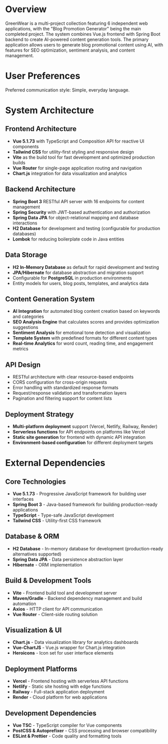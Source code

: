 # Overview

GreenWear is a multi-project collection featuring 6 independent web applications, with the "Blog Promotion Generator" being the main completed project. The system combines Vue.js frontend with Spring Boot backend to create AI-powered content generation tools. The primary application allows users to generate blog promotional content using AI, with features for SEO optimization, sentiment analysis, and content management.

# User Preferences

Preferred communication style: Simple, everyday language.

# System Architecture

## Frontend Architecture
- **Vue 5.1.73** with TypeScript and Composition API for reactive UI components
- **Tailwind CSS** for utility-first styling and responsive design
- **Vite** as the build tool for fast development and optimized production builds
- **Vue Router** for single-page application routing and navigation
- **Chart.js** integration for data visualization and analytics

## Backend Architecture
- **Spring Boot 3** RESTful API server with 16 endpoints for content management
- **Spring Security** with JWT-based authentication and authorization
- **Spring Data JPA** for object-relational mapping and database interactions
- **H2 Database** for development and testing (configurable for production databases)
- **Lombok** for reducing boilerplate code in Java entities

## Data Storage
- **H2 In-Memory Database** as default for rapid development and testing
- **JPA/Hibernate** for database abstraction and migration support
- Configurable for **PostgreSQL** in production environments
- Entity models for users, blog posts, templates, and analytics data

## Content Generation System
- **AI Integration** for automated blog content creation based on keywords and categories
- **SEO Analysis Engine** that calculates scores and provides optimization suggestions
- **Sentiment Analysis** for emotional tone detection and visualization
- **Template System** with predefined formats for different content types
- **Real-time Analytics** for word count, reading time, and engagement metrics

## API Design
- RESTful architecture with clear resource-based endpoints
- CORS configuration for cross-origin requests
- Error handling with standardized response formats
- Request/response validation and transformation layers
- Pagination and filtering support for content lists

## Deployment Strategy
- **Multi-platform deployment** support (Vercel, Netlify, Railway, Render)
- **Serverless functions** for API endpoints on platforms like Vercel
- **Static site generation** for frontend with dynamic API integration
- **Environment-based configuration** for different deployment targets

# External Dependencies

## Core Technologies
- **Vue 5.1.73** - Progressive JavaScript framework for building user interfaces
- **Spring Boot 3** - Java-based framework for building production-ready applications
- **TypeScript** - Type-safe JavaScript development
- **Tailwind CSS** - Utility-first CSS framework

## Database & ORM
- **H2 Database** - In-memory database for development (production-ready alternatives supported)
- **Spring Data JPA** - Data persistence abstraction layer
- **Hibernate** - ORM implementation

## Build & Development Tools
- **Vite** - Frontend build tool and development server
- **Maven/Gradle** - Backend dependency management and build automation
- **Axios** - HTTP client for API communication
- **Vue Router** - Client-side routing solution

## Visualization & UI
- **Chart.js** - Data visualization library for analytics dashboards
- **Vue-ChartJS** - Vue.js wrapper for Chart.js integration
- **Heroicons** - Icon set for user interface elements

## Deployment Platforms
- **Vercel** - Frontend hosting with serverless API functions
- **Netlify** - Static site hosting with edge functions
- **Railway** - Full-stack application deployment
- **Render** - Cloud platform for web applications

## Development Dependencies
- **Vue TSC** - TypeScript compiler for Vue components
- **PostCSS & Autoprefixer** - CSS processing and browser compatibility
- **ESLint & Prettier** - Code quality and formatting tools